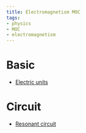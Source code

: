 ```yaml
---
title: Electromagnetism MOC
tags:
- physics
- MOC
- electromagnetism
---
```


# Basic

* [Electric units](Physics/Electromagnetism/Basic/Electric_units.md)

# Circuit

* [Resonant circuit](Physics/Electromagnetism/Resonant_circuit.md)